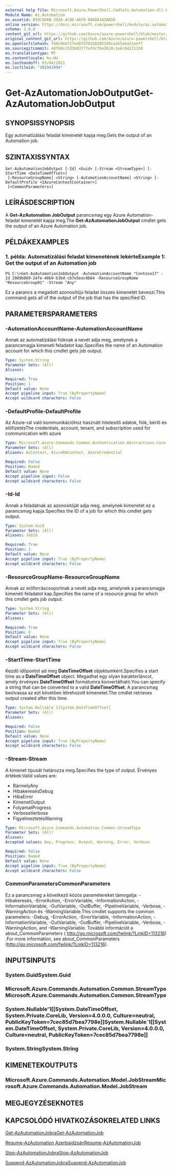 ```yaml
---
external help file: Microsoft.Azure.PowerShell.Cmdlets.Automation.dll-Help.xml
Module Name: Az.Automation
ms.assetid: B39C4D6B-392A-4C8D-A6FB-886DA1A2BA58
online version: https://docs.microsoft.com/powershell/module/az.automation/get-azautomationjoboutput
schema: 2.0.0
content_git_url: https://github.com/Azure/azure-powershell/blob/master/src/Automation/Automation/help/Get-AzAutomationJobOutput.md
original_content_git_url: https://github.com/Azure/azure-powershell/blob/master/src/Automation/Automation/help/Get-AzAutomationJobOutput.md
ms.openlocfilehash: f49c0bbf17ed87d782b03052d9caeb5aba51eeff
ms.sourcegitcommit: 4dfb0cc533b83f77afdcfbe2618c1e6c8d221330
ms.translationtype: MT
ms.contentlocale: hu-HU
ms.lasthandoff: 03/04/2021
ms.locfileid: "101941994"
---
```

# <span data-ttu-id="9ee3b-101">Get-AzAutomationJobOutput</span><span class="sxs-lookup"><span data-stu-id="9ee3b-101">Get-AzAutomationJobOutput</span></span>

## <span data-ttu-id="9ee3b-102">SYNOPSIS</span><span class="sxs-lookup"><span data-stu-id="9ee3b-102">SYNOPSIS</span></span>
<span data-ttu-id="9ee3b-103">Egy automatizálási feladat kimenetét kapja meg.</span><span class="sxs-lookup"><span data-stu-id="9ee3b-103">Gets the output of an Automation job.</span></span>

## <span data-ttu-id="9ee3b-104">SZINTAXIS</span><span class="sxs-lookup"><span data-stu-id="9ee3b-104">SYNTAX</span></span>

```
Get-AzAutomationJobOutput [-Id] <Guid> [-Stream <StreamType>] [-StartTime <DateTimeOffset>]
 [-ResourceGroupName] <String> [-AutomationAccountName] <String> [-DefaultProfile <IAzureContextContainer>]
 [<CommonParameters>]
```

## <span data-ttu-id="9ee3b-105">LEÍRÁS</span><span class="sxs-lookup"><span data-stu-id="9ee3b-105">DESCRIPTION</span></span>
<span data-ttu-id="9ee3b-106">A **Get-AzAutomation JobOutput** parancsmag egy Azure Automation-feladat kimenetét kapja meg.</span><span class="sxs-lookup"><span data-stu-id="9ee3b-106">The **Get-AzAutomationJobOutput** cmdlet gets the output of an Azure Automation job.</span></span>

## <span data-ttu-id="9ee3b-107">PÉLDÁK</span><span class="sxs-lookup"><span data-stu-id="9ee3b-107">EXAMPLES</span></span>

### <span data-ttu-id="9ee3b-108">1. példa: Automatizálási feladat kimenetének lekérte</span><span class="sxs-lookup"><span data-stu-id="9ee3b-108">Example 1: Get the output of an Automation job</span></span>
```
PS C:\>Get-AzAutomationJobOutput -AutomationAccountName "Contoso17" -Id 2989b069-24fe-40b9-b3bd-cb7e5eac4b64 -ResourceGroupName "ResourceGroup01" -Stream "Any"
```

<span data-ttu-id="9ee3b-109">Ez a parancs a megadott azonosítójú feladat összes kimenetét beveszi.</span><span class="sxs-lookup"><span data-stu-id="9ee3b-109">This command gets all of the output of the job that has the specified ID.</span></span>

## <span data-ttu-id="9ee3b-110">PARAMETERS</span><span class="sxs-lookup"><span data-stu-id="9ee3b-110">PARAMETERS</span></span>

### <span data-ttu-id="9ee3b-111">-AutomationAccountName</span><span class="sxs-lookup"><span data-stu-id="9ee3b-111">-AutomationAccountName</span></span>
<span data-ttu-id="9ee3b-112">Annak az automatizálási fióknak a nevét adja meg, amelynek a parancsmagja kimeneti feladatot kap.</span><span class="sxs-lookup"><span data-stu-id="9ee3b-112">Specifies the name of an Automation account for which this cmdlet gets job output.</span></span>

```yaml
Type: System.String
Parameter Sets: (All)
Aliases:

Required: True
Position: 1
Default value: None
Accept pipeline input: True (ByPropertyName)
Accept wildcard characters: False
```

### <span data-ttu-id="9ee3b-113">-DefaultProfile</span><span class="sxs-lookup"><span data-stu-id="9ee3b-113">-DefaultProfile</span></span>
<span data-ttu-id="9ee3b-114">Az Azure-ral való kommunikációhoz használt hitelesítő adatok, fiók, bérlő és előfizetés</span><span class="sxs-lookup"><span data-stu-id="9ee3b-114">The credentials, account, tenant, and subscription used for communication with azure</span></span>

```yaml
Type: Microsoft.Azure.Commands.Common.Authentication.Abstractions.Core.IAzureContextContainer
Parameter Sets: (All)
Aliases: AzContext, AzureRmContext, AzureCredential

Required: False
Position: Named
Default value: None
Accept pipeline input: False
Accept wildcard characters: False
```

### <span data-ttu-id="9ee3b-115">-Id</span><span class="sxs-lookup"><span data-stu-id="9ee3b-115">-Id</span></span>
<span data-ttu-id="9ee3b-116">Annak a feladatnak az azonosítóját adja meg, amelynek kimenetét ez a parancsmag kapja.</span><span class="sxs-lookup"><span data-stu-id="9ee3b-116">Specifies the ID of a job for which this cmdlet gets output.</span></span>

```yaml
Type: System.Guid
Parameter Sets: (All)
Aliases: JobId

Required: True
Position: 2
Default value: None
Accept pipeline input: True (ByPropertyName)
Accept wildcard characters: False
```

### <span data-ttu-id="9ee3b-117">-ResourceGroupName</span><span class="sxs-lookup"><span data-stu-id="9ee3b-117">-ResourceGroupName</span></span>
<span data-ttu-id="9ee3b-118">Annak az erőforráscsoportnak a nevét adja meg, amelynek a parancsmagja kimeneti feladatot kap.</span><span class="sxs-lookup"><span data-stu-id="9ee3b-118">Specifies the name of a resource group for which this cmdlet gets job output.</span></span>

```yaml
Type: System.String
Parameter Sets: (All)
Aliases:

Required: True
Position: 0
Default value: None
Accept pipeline input: True (ByPropertyName)
Accept wildcard characters: False
```

### <span data-ttu-id="9ee3b-119">-StartTime</span><span class="sxs-lookup"><span data-stu-id="9ee3b-119">-StartTime</span></span>
<span data-ttu-id="9ee3b-120">Kezdő időpontot ad meg **DateTimeOffset** objektumként.</span><span class="sxs-lookup"><span data-stu-id="9ee3b-120">Specifies a start time as a **DateTimeOffset** object.</span></span>
<span data-ttu-id="9ee3b-121">Megadhat egy olyan karakterláncot, amely érvényes **DateTimeOffset** formátumra konvertálható.</span><span class="sxs-lookup"><span data-stu-id="9ee3b-121">You can specify a string that can be converted to a valid **DateTimeOffset**.</span></span>
<span data-ttu-id="9ee3b-122">A parancsmag beolvassa az ezt követően létrehozott kimenetet.</span><span class="sxs-lookup"><span data-stu-id="9ee3b-122">The cmdlet retrieves output created after this time.</span></span>

```yaml
Type: System.Nullable`1[System.DateTimeOffset]
Parameter Sets: (All)
Aliases:

Required: False
Position: Named
Default value: None
Accept pipeline input: True (ByPropertyName)
Accept wildcard characters: False
```

### <span data-ttu-id="9ee3b-123">-Stream</span><span class="sxs-lookup"><span data-stu-id="9ee3b-123">-Stream</span></span>
<span data-ttu-id="9ee3b-124">A kimenet típusát határozza meg.</span><span class="sxs-lookup"><span data-stu-id="9ee3b-124">Specifies the type of output.</span></span>
<span data-ttu-id="9ee3b-125">Érvényes értékek:</span><span class="sxs-lookup"><span data-stu-id="9ee3b-125">Valid values are:</span></span> 
- <span data-ttu-id="9ee3b-126">Bármely</span><span class="sxs-lookup"><span data-stu-id="9ee3b-126">Any</span></span>
- <span data-ttu-id="9ee3b-127">Hibakeresés</span><span class="sxs-lookup"><span data-stu-id="9ee3b-127">Debug</span></span>
- <span data-ttu-id="9ee3b-128">Hiba</span><span class="sxs-lookup"><span data-stu-id="9ee3b-128">Error</span></span>
- <span data-ttu-id="9ee3b-129">Kimenet</span><span class="sxs-lookup"><span data-stu-id="9ee3b-129">Output</span></span>
- <span data-ttu-id="9ee3b-130">Folyamat</span><span class="sxs-lookup"><span data-stu-id="9ee3b-130">Progress</span></span>
- <span data-ttu-id="9ee3b-131">Verbose</span><span class="sxs-lookup"><span data-stu-id="9ee3b-131">Verbose</span></span>
- <span data-ttu-id="9ee3b-132">Figyelmeztetés</span><span class="sxs-lookup"><span data-stu-id="9ee3b-132">Warning</span></span>

```yaml
Type: Microsoft.Azure.Commands.Automation.Common.StreamType
Parameter Sets: (All)
Aliases:
Accepted values: Any, Progress, Output, Warning, Error, Verbose

Required: False
Position: Named
Default value: None
Accept pipeline input: True (ByPropertyName)
Accept wildcard characters: False
```

### <span data-ttu-id="9ee3b-133">CommonParameters</span><span class="sxs-lookup"><span data-stu-id="9ee3b-133">CommonParameters</span></span>
<span data-ttu-id="9ee3b-134">Ez a parancsmag a következő közös paramétereket támogatja: -Hibakeresés, -ErrorAction, -ErrorVariable, -InformationAction, -InformationVariable, -OutVariable, -OutBuffer, -PipelineVariable, -Verbose, -WarningAction és -WarningVariable.</span><span class="sxs-lookup"><span data-stu-id="9ee3b-134">This cmdlet supports the common parameters: -Debug, -ErrorAction, -ErrorVariable, -InformationAction, -InformationVariable, -OutVariable, -OutBuffer, -PipelineVariable, -Verbose, -WarningAction, and -WarningVariable.</span></span> <span data-ttu-id="9ee3b-135">További információt a about_CommonParameters ( http://go.microsoft.com/fwlink/?LinkID=113216) .</span><span class="sxs-lookup"><span data-stu-id="9ee3b-135">For more information, see about_CommonParameters (http://go.microsoft.com/fwlink/?LinkID=113216).</span></span>

## <span data-ttu-id="9ee3b-136">INPUTS</span><span class="sxs-lookup"><span data-stu-id="9ee3b-136">INPUTS</span></span>

### <span data-ttu-id="9ee3b-137">System.Guid</span><span class="sxs-lookup"><span data-stu-id="9ee3b-137">System.Guid</span></span>

### <span data-ttu-id="9ee3b-138">Microsoft.Azure.Commands.Automation.Common.StreamType</span><span class="sxs-lookup"><span data-stu-id="9ee3b-138">Microsoft.Azure.Commands.Automation.Common.StreamType</span></span>

### <span data-ttu-id="9ee3b-139">System.Nullable'1[[System.DateTimeOffset, System.Private.CoreLib, Version=4.0.0.0, Culture=neutral, PublicKeyToken=7cec85d7bea7798e]]</span><span class="sxs-lookup"><span data-stu-id="9ee3b-139">System.Nullable\`1[[System.DateTimeOffset, System.Private.CoreLib, Version=4.0.0.0, Culture=neutral, PublicKeyToken=7cec85d7bea7798e]]</span></span>

### <span data-ttu-id="9ee3b-140">System.String</span><span class="sxs-lookup"><span data-stu-id="9ee3b-140">System.String</span></span>

## <span data-ttu-id="9ee3b-141">KIMENETEK</span><span class="sxs-lookup"><span data-stu-id="9ee3b-141">OUTPUTS</span></span>

### <span data-ttu-id="9ee3b-142">Microsoft.Azure.Commands.Automation.Model.JobStream</span><span class="sxs-lookup"><span data-stu-id="9ee3b-142">Microsoft.Azure.Commands.Automation.Model.JobStream</span></span>

## <span data-ttu-id="9ee3b-143">MEGJEGYZÉSEK</span><span class="sxs-lookup"><span data-stu-id="9ee3b-143">NOTES</span></span>

## <span data-ttu-id="9ee3b-144">KAPCSOLÓDÓ HIVATKOZÁSOK</span><span class="sxs-lookup"><span data-stu-id="9ee3b-144">RELATED LINKS</span></span>

[<span data-ttu-id="9ee3b-145">Get-AzAutomationJobra</span><span class="sxs-lookup"><span data-stu-id="9ee3b-145">Get-AzAutomationJob</span></span>](./Get-AzAutomationJob.md)

[<span data-ttu-id="9ee3b-146">Resume-AzAutomation Azerbajdzsán</span><span class="sxs-lookup"><span data-stu-id="9ee3b-146">Resume-AzAutomationJob</span></span>](./Resume-AzAutomationJob.md)

[<span data-ttu-id="9ee3b-147">Stop-AzAutomationJobra</span><span class="sxs-lookup"><span data-stu-id="9ee3b-147">Stop-AzAutomationJob</span></span>](./Stop-AzAutomationJob.md)

[<span data-ttu-id="9ee3b-148">Suspend-AzAutomationJobra</span><span class="sxs-lookup"><span data-stu-id="9ee3b-148">Suspend-AzAutomationJob</span></span>](./Suspend-AzAutomationJob.md)


